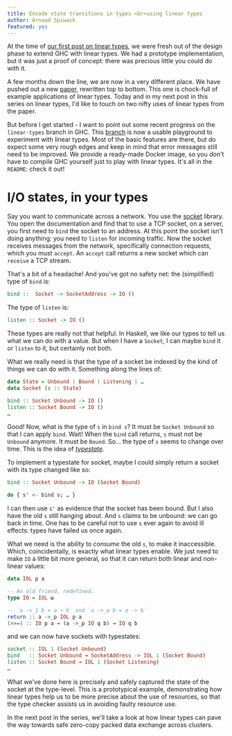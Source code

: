 ```yaml
---
title: Encode state transitions in types <br>using linear types
author: Arnaud Spiwack
featured: yes
---
```


At the time of [our first post on linear types][blog-post-one], we
were fresh out of the design phase to extend GHC with linear types. We
had a prototype implementation, but it was just a proof of concept:
there was precious little you could do with it.

A few months down the line, we are now in a very different place. We
have pushed out a new [paper][paper], rewritten top to bottom. This
one is chock-full of example applications of linear types. Today and
in my next post in this series on linear types, I'd like to touch on
two nifty uses of linear types from the paper.

But before I get started - I want to point out some recent progress on
the `linear-types` branch in GHC. This [branch][prototype] is now
a usable playground to experiment with linear types. Most of the basic
features are there, but do expect some very rough edges and keep in
mind that error messages still need to be improved. We provide
a ready-made Docker image, so you don't have to compile GHC yourself
just to play with linear types. It's all in the `README`: check it
out!

# I/O states, in your types

Say you want to communicate across a network. You use
the [socket][socket-library] library. You open the documentation and find that to
use a TCP socket, on a server, you first need to `bind` the socket to an
address. At this point the socket isn't doing anything: you need to
`listen` for incoming traffic. Now the socket receives messages from
the network, specifically connection requests, which you must
`accept`. An `accept` call returns a new socket which can `receive` a
TCP stream.

That's a bit of a headache! And you've got no safety net: the
(simplified) type of `bind` is:

```haskell
bind ::  Socket -> SocketAddress -> IO ()
```

The type of `listen` is:

```haskell
listen :: Socket -> IO ()
```

These types are really not that helpful. In Haskell, we like our types to
tell us what we can do with a value. But when I have a `Socket`, I can
maybe `bind` it or `listen` to it, but certainly not both.

What we really need is that the type of a socket be indexed by the
kind of things we can do with it. Something along the lines of:

```haskell
data State = Unbound | Bound | Listening | …
data Socket (s :: State)

bind :: Socket Unbound -> IO ()
listen :: Socket Bound -> IO ()
…
```

Good! Now, what is the type of `s` in `bind s`? It must be `Socket
Unbound` so that I can apply `bind`. Wait! When the `bind` call
returns, `s` must not be `Unbound` anymore. It must be `Bound`. So…
the type of `s` seems to change over time. This is the idea
of [_typestate_][typestate-wikipedia].

To implement a typestate for socket, maybe I could simply return a
socket with its type changed like so:

```haskell
bind :: Socket Unbound -> IO (Socket Bound)

do { s' <- bind s; … }
```

I can then use `s'` as evidence that the socket has been
bound. But I also have the old `s` still hanging about. And `s` claims to
be unbound: we can go back in time. One has to be careful not to use
`s` ever again to avoid ill effects: types have failed us once again.

What we need is the ability to _consume_ the old `s`, to make it
inaccessible. Which, coincidentally, is exactly what linear types
enable. We just need to make `IO` a little bit more general, so that
it can return both linear and non-linear values:

```haskell
data IOL p a

-- An old friend, redefined.
type IO = IOL ω

-- `a ->_1 b = a ⊸ b` and `a ->_ω b = a -> b`
return :: a ->_p IOL p a
(>>=) :: IO p a ⊸ (a ->_p IO q b) ⊸ IO q b
```

and we can now have sockets with typestates:

```haskell
socket :: IOL 1 (Socket Unbound)
bind   :: Socket Unbound ⊸ SocketAddress -> IOL 1 (Socket Bound)
listen :: Socket Bound ⊸ IOL 1 (Socket Listening)
…
```

What we've done here is precisely and safely captured the state of the
socket at the type-level. This is a prototypical example,
demonstrating how linear types help us to be more precise about the
use of resources, so that the type checker assists us in avoiding
faulty resource use.

In the next post in the series, we'll take a look at how linear types
can pave the way towards safe zero-copy packed data exchange across
clusters.

[paper]: https://github.com/tweag/linear-types/releases/download/v2.0/hlt.pdf
[prototype]: https://github.com/tweag/ghc/tree/linear-types
[blog-post-one]: http://www.tweag.io/posts/2017-03-13-linear-types.html
[socket-library]: https://www.stackage.org/package/socket
[typestate-wikipedia]: https://en.wikipedia.org/wiki/Typestate_analysis
[gibbon]: http://dx.doi.org/10.4230/LIPIcs.ECOOP.2017.26
[cnf]: https://doi.org/10.1145/2858949.2784735
